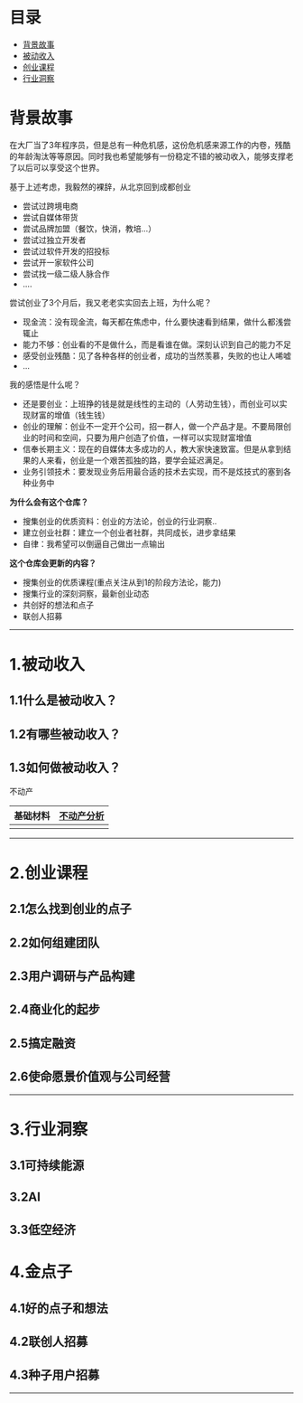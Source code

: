 

# 目录

* [背景故事](#背景故事)
* [被动收入](#被动收入)
* [创业课程](#创业课程)
* [行业洞察](#行业洞察)

 

# **背景故事**

在大厂当了3年程序员，但是总有一种危机感，这份危机感来源工作的内卷，残酷的年龄淘汰等等原因。同时我也希望能够有一份稳定不错的被动收入，能够支撑老了以后可以享受这个世界。

基于上述考虑，我毅然的裸辞，从北京回到成都创业

* 尝试过跨境电商
* 尝试自媒体带货  
* 尝试品牌加盟（餐饮，快消，教培...）
* 尝试过独立开发者
* 尝试过软件开发的招投标 
* 尝试开一家软件公司 
* 尝试找一级二级人脉合作  
* ....

尝试创业了3个月后，我又老老实实回去上班，为什么呢？

* 现金流：没有现金流，每天都在焦虑中，什么要快速看到结果，做什么都浅尝辄止
* 能力不够：创业看的不是做什么，而是看谁在做。深刻认识到自己的能力不足  
* 感受创业残酷：见了各种各样的创业者，成功的当然羡慕，失败的也让人唏嘘
* ...

我的感悟是什么呢？

* 还是要创业：上班挣的钱是就是线性的主动的（人劳动生钱），而创业可以实现财富的增值（钱生钱）
* 创业的理解：创业不一定开个公司，招一群人，做一个产品才是。不要局限创业的时间和空间，只要为用户创造了价值，一样可以实现财富增值 
* 信奉长期主义：现在的自媒体太多成功的人，教大家快速致富。但是从拿到结果的人来看，创业是一个艰苦孤独的路，要学会延迟满足。
* 业务引领技术：要发现业务后用最合适的技术去实现，而不是炫技式的塞到各种业务中

**为什么会有这个仓库？**

* 搜集创业的优质资料：创业的方法论，创业的行业洞察..
* 建立创业社群：建立一个创业者社群，共同成长，进步拿结果
* 自律：我希望可以倒逼自己做出一点输出

**这个仓库会更新的内容？**

* 搜集创业的优质课程(重点关注从到1的阶段方法论，能力)
* 搜集行业的深刻洞察，最新创业动态
* 共创好的想法和点子  
* 联创人招募

---

# 1.被动收入

## 1.1什么是被动收入？

## 1.2有哪些被动收入？

## 1.3如何做被动收入？

不动产

| 基础材料 | [不动产分析](/不动产分析) |
| ---- | --------------- |
|      |                 |

---

# 2.创业课程

## 2.1怎么找到创业的点子

## 2.2如何组建团队

## 2.3用户调研与产品构建

## 2.4商业化的起步

## 2.5搞定融资

## 2.6使命愿景价值观与公司经营

--- 

# 3.行业洞察

## 3.1可持续能源



## 3.2AI

## 3.3低空经济

# 4.金点子

## 4.1好的点子和想法

## 4.2联创人招募

## 4.3种子用户招募

---

